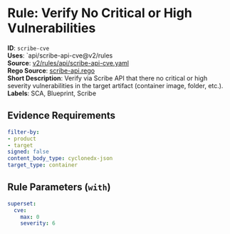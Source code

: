 # Rule: Verify No Critical or High Vulnerabilities

**ID**: `scribe-cve`  
**Uses**: `api/scribe-api-cve@v2/rules  
**Source**: [v2/rules/api/scribe-api-cve.yaml](https://github.com/scribe-public/sample-policies/v2/rules/api/scribe-api-cve.yaml)  
**Rego Source**: [scribe-api.rego](https://github.com/scribe-public/sample-policies/v2/rules/api/scribe-api.rego)  
**Short Description**: Verify via Scribe API that there no critical or high severity vulnerabilities in the target artifact (container image, folder, etc.).  
**Labels**: SCA, Blueprint, Scribe

## Evidence Requirements

```yaml
filter-by:
- product
- target
signed: false
content_body_type: cyclonedx-json
target_type: container
```
## Rule Parameters (`with`)

```yaml
superset:
  cve:
    max: 0
    severity: 6
```
